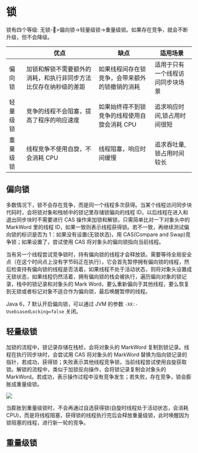 # 锁

锁有四个等级: 无锁->偏向锁->轻量级锁->重量级锁。如果存在竞争，就会不断升级，但不会降级。

|          | 优点                                                             | 缺点                                           | 适用场景                         |
| -------- | ---------------------------------------------------------------- | ---------------------------------------------- | -------------------------------- |
| 偏向锁   | 加锁和解锁不需要额外的消耗，和执行非同步方法比仅存在纳秒级的差距 | 如果线程间存在锁竞争，会带来额外的锁撤销的消耗 | 适用于只有一个线程访问同步块场景 |
| 轻量级锁 | 竞争的线程不会阻塞，提高了程序的响应速度                         | 如果始终得不到锁竞争的线程使用自旋会消耗 CPU   | 追求响应时间,锁占用时间很短      |
| 重量级锁 | 线程竞争不使用自旋，不会消耗 CPU                                 | 线程阻塞，响应时间缓慢                         | 追求吞吐量,锁占用时间较长        |

## 偏向锁

多数情况下，锁不会存在竞争，而是同一个线程多次获得。当某个线程访问同步块代码时，会将锁对象和栈帧中的锁记里存储锁偏向的线程 ID，以后线程在进入和退出同步块时不需要进行 CAS 操作来加锁和解锁，只需简单比对一下对象头中的 MarkWord 里的线程 ID，如果一致则表示线程获得锁。若不一致，再继续测试偏向锁的标识是否为 1：如果没有设置(无锁状态)，用 CAS(Compare and Swap)竞争锁；如果设置了，尝试使用 CAS 将对象头的偏向锁指向当前线程。

当有另一个线程尝试竞争锁时，持有偏向锁的线程才会释放锁。需要等待全局安全点（在这个时间点上没有字节码正在执行），它会首先暂停拥有偏向锁的线程，然后检查持有偏向锁的线程是否活着，如果线程不处于活动状态，则将对象头设置成无锁状态，如果线程仍然活着，拥有偏向锁的栈会被执行，遍历偏向对象的锁记录，栈中的锁记录和对象头的 Mark Word，要么重新偏向于其他线程，要么恢复到无锁或者标记对象不适合作为偏向锁，最后唤醒暂停的线程。

Java 6，7 默认开启偏向锁，可以通过 JVM 的参数 `-XX:-UsebiasedLocking=false` 关闭。

## 轻量级锁

加锁的流程中，锁记录存储在栈桢，会将对象头的 MarkWord 复制到锁记录。线程在执行同步块时，会尝试用 CAS 将对象头的 MarkWord 替换为指向锁记录的指针，若成功，获得锁；失败表示其他线程竞争锁，当前线程尝试使用自旋获取锁。解锁的流程中，类似于加锁反向操作，会将锁记录复制会对象头的 MarkWord。若成功，表示操作过程中没有竞争发生；若失败，存在竞争，锁会膨胀成重量级锁。

![](https://i.postimg.cc/PqFmhF9p/image.png)

当膨胀到重量级锁时，不会再通过自选获得锁(自旋时线程处于活动状态，会消耗 CPU)，而是将线程阻塞，获得锁的线程执行完后会释放重量级锁，此时唤醒因为锁阻塞的线程，进行新一轮的竞争。

## 重量级锁
